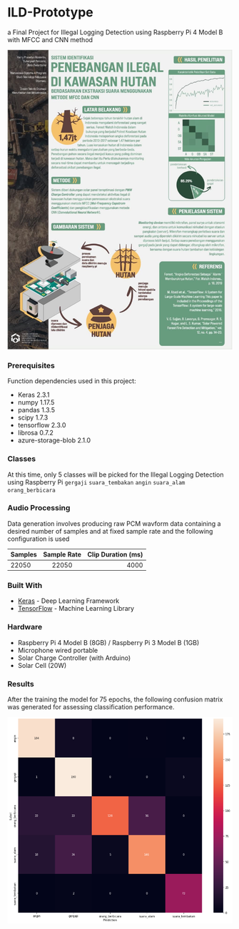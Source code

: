 # ILD-Prototype
a Final Project for Illegal Logging Detection using Raspberry Pi 4 Model B with MFCC and CNN method

![](scientific_poster.jpg)

### Prerequisites

Function dependencies used in this project:

- Keras 2.3.1
- numpy 1.17.5
- pandas 1.3.5
- scipy 1.7.3
- tensorflow 2.3.0
- librosa 0.7.2
- azure-storage-blob 2.1.0

### Classes
At this time, only 5 classes will be picked for the Illegal Logging Detection using Raspberry Pi
`gergaji` `suara_tembakan` `angin` `suara_alam` `orang_berbicara`

### Audio Processing
Data generation involves producing raw PCM wavform data containing a desired number of samples and at fixed sample rate and the following configuration is used

| Samples        | Sample Rate           | Clip Duration (ms)  |
| ------------- |:-------------:| -----:|
| 22050      | 22050 | 4000 |

### Built With

* [Keras](https://keras.io/) - Deep Learning Framework
* [TensorFlow](http://tensorflow.org/) - Machine Learning Library

### Hardware
- Raspberry Pi 4 Model B (8GB) / Raspberry Pi 3 Model B (1GB)
- Microphone wired portable
- Solar Charge Controller (with Arduino)
- Solar Cell (20W)

### Results
After the training the model for 75 epochs, the following confusion matrix was generated for assessing classification performance.

![](matrix.jpg)
